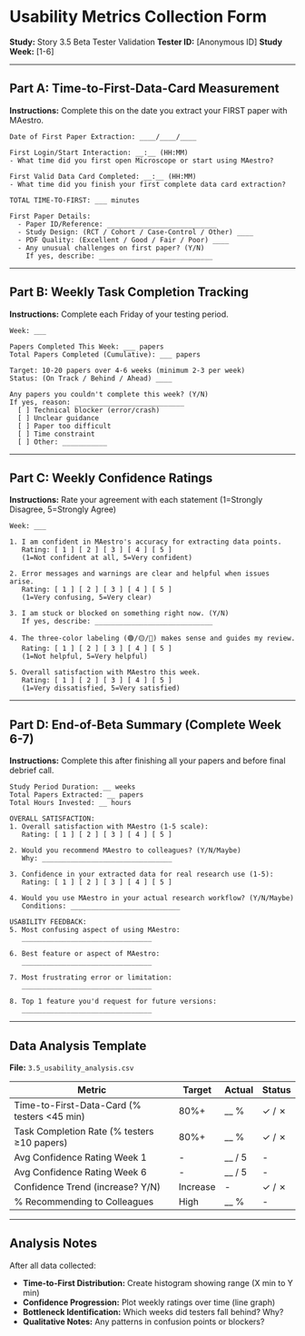 # Usability Metrics Collection Form

**Study:** Story 3.5 Beta Tester Validation
**Tester ID:** [Anonymous ID]
**Study Week:** [1-6]

---

## Part A: Time-to-First-Data-Card Measurement

**Instructions:** Complete this on the date you extract your FIRST paper with MAestro.

```
Date of First Paper Extraction: ____/____/____

First Login/Start Interaction: __:__ (HH:MM)
- What time did you first open Microscope or start using MAestro?

First Valid Data Card Completed: __:__ (HH:MM)
- What time did you finish your first complete data card extraction?

TOTAL TIME-TO-FIRST: ___ minutes

First Paper Details:
  - Paper ID/Reference: ___________________________
  - Study Design: (RCT / Cohort / Case-Control / Other) ____
  - PDF Quality: (Excellent / Good / Fair / Poor) ____
  - Any unusual challenges on first paper? (Y/N)
    If yes, describe: ____________________________
```

---

## Part B: Weekly Task Completion Tracking

**Instructions:** Complete each Friday of your testing period.

```
Week: ___

Papers Completed This Week: ___ papers
Total Papers Completed (Cumulative): ___ papers

Target: 10-20 papers over 4-6 weeks (minimum 2-3 per week)
Status: (On Track / Behind / Ahead) ____

Any papers you couldn't complete this week? (Y/N)
If yes, reason: ___________________________
  [ ] Technical blocker (error/crash)
  [ ] Unclear guidance
  [ ] Paper too difficult
  [ ] Time constraint
  [ ] Other: ___________
```

---

## Part C: Weekly Confidence Ratings

**Instructions:** Rate your agreement with each statement (1=Strongly Disagree, 5=Strongly Agree)

```
Week: ___

1. I am confident in MAestro's accuracy for extracting data points.
   Rating: [ 1 ] [ 2 ] [ 3 ] [ 4 ] [ 5 ]
   (1=Not confident at all, 5=Very confident)

2. Error messages and warnings are clear and helpful when issues arise.
   Rating: [ 1 ] [ 2 ] [ 3 ] [ 4 ] [ 5 ]
   (1=Very confusing, 5=Very clear)

3. I am stuck or blocked on something right now. (Y/N)
   If yes, describe: _____________________________

4. The three-color labeling (🟢/🟡/🔴) makes sense and guides my review.
   Rating: [ 1 ] [ 2 ] [ 3 ] [ 4 ] [ 5 ]
   (1=Not helpful, 5=Very helpful)

5. Overall satisfaction with MAestro this week.
   Rating: [ 1 ] [ 2 ] [ 3 ] [ 4 ] [ 5 ]
   (1=Very dissatisfied, 5=Very satisfied)
```

---

## Part D: End-of-Beta Summary (Complete Week 6-7)

**Instructions:** Complete this after finishing all your papers and before final debrief call.

```
Study Period Duration: __ weeks
Total Papers Extracted: __ papers
Total Hours Invested: __ hours

OVERALL SATISFACTION:
1. Overall satisfaction with MAestro (1-5 scale):
   Rating: [ 1 ] [ 2 ] [ 3 ] [ 4 ] [ 5 ]

2. Would you recommend MAestro to colleagues? (Y/N/Maybe)
   Why: ________________________________

3. Confidence in your extracted data for real research use (1-5):
   Rating: [ 1 ] [ 2 ] [ 3 ] [ 4 ] [ 5 ]

4. Would you use MAestro in your actual research workflow? (Y/N/Maybe)
   Conditions: ___________________________

USABILITY FEEDBACK:
5. Most confusing aspect of using MAestro:
   ________________________________

6. Best feature or aspect of MAestro:
   ________________________________

7. Most frustrating error or limitation:
   ________________________________

8. Top 1 feature you'd request for future versions:
   ________________________________
```

---

## Data Analysis Template

**File:** `3.5_usability_analysis.csv`

| Metric | Target | Actual | Status |
|--------|--------|--------|--------|
| Time-to-First-Data-Card (% testers <45 min) | 80%+ | __ % | ✓ / ✗ |
| Task Completion Rate (% testers ≥10 papers) | 80%+ | __ % | ✓ / ✗ |
| Avg Confidence Rating Week 1 | - | __ / 5 | - |
| Avg Confidence Rating Week 6 | - | __ / 5 | - |
| Confidence Trend (increase? Y/N) | Increase | - | ✓ / ✗ |
| % Recommending to Colleagues | High | __ % | - |

---

## Analysis Notes

After all data collected:

- **Time-to-First Distribution:** Create histogram showing range (X min to Y min)
- **Confidence Progression:** Plot weekly ratings over time (line graph)
- **Bottleneck Identification:** Which weeks did testers fall behind? Why?
- **Qualitative Notes:** Any patterns in confusion points or blockers?

